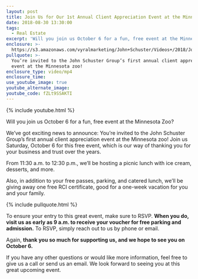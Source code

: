 ```yaml
---
layout: post
title: Join Us for Our 1st Annual Client Appreciation Event at the Minnesota Zoo
date: 2018-08-30 13:30:00
tags:
  - Real Estate
excerpt: 'Will you join us October 6 for a fun, free event at the Minnesota Zoo?'
enclosure: >-
  https://s3.amazonaws.com/vyralmarketing/John+Schuster/Videos+/2018/John+Schuster+Group-+Zoo.mp4
pullquote: >-
  You’re invited to the John Schuster Group’s first annual client appreciation
  event at the Minnesota zoo!
enclosure_type: video/mp4
enclosure_time:
use_youtube_image: true
youtube_alternate_image:
youtube_code: fZLt9SSAKTI
---
```


{% include youtube.html %}

Will you join us October 6 for a fun, free event at the Minnesota Zoo?

We’ve got exciting news to announce: You’re invited to the John Schuster Group’s first annual client appreciation event at the Minnesota zoo! Join us Saturday, October 6 for this free event, which is our way of thanking you for your business and trust over the years.&nbsp;

From 11:30 a.m. to 12:30 p.m., we’ll be hosting a picnic lunch with ice cream, desserts, and more.&nbsp;

Also, in addition to your free passes, parking, and catered lunch, we’ll be giving away one free RCI certificate, good for a one-week vacation for you and your family.

{% include pullquote.html %}

To ensure your entry to this great event, make sure to RSVP. **When you do, visit us as early as 9 a.m. to receive your voucher for free parking and admission.** To RSVP, simply reach out to us by phone or email.&nbsp;

Again, **thank you so much for supporting us, and we hope to see you on October 6.&nbsp;**

If you have any other questions or would like more information, feel free to give us a call or send us an email. We look forward to seeing you at this great upcoming event.&nbsp;
